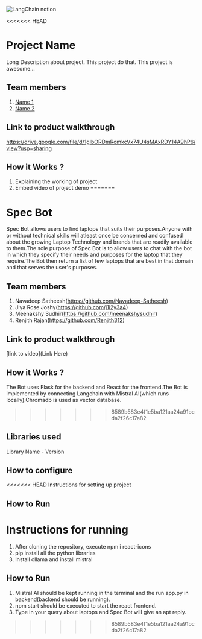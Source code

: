 ![LangChain notion](https://github.com/TH-Activities/saturday-hack-night-template/assets/117498997/af58a18d-932c-4ee7-870b-20820cfa3f3f)

<<<<<<< HEAD
# Project Name

Long Description about project. This project do that. This project is awesome...

## Team members

1. [Name 1](https://github.com/TH-Activities/saturday-hack-night-template)
2. [Name 2](https://github.com/TH-Activities/saturday-hack-night-template)

## Link to product walkthrough

https://drive.google.com/file/d/1gIbORDmRomkcVx74U4sMAxRDY14A9hP6/view?usp=sharing

## How it Works ?

1. Explaining the working of project
2. Embed video of project demo
=======
# Spec Bot

Spec Bot allows users to find laptops that suits their purposes.Anyone with or without technical skills will atleast once be concerned and confused about the growing Laptop Technology and brands that are readily available to them.The sole purpose of Spec Bot is to allow users to chat with the bot in which they specify their needs and purposes for the laptop that they require.The Bot then return a list of few laptops that are best in that domain and that serves the user's purposes.

## Team members

1. Navadeep Satheesh(https://github.com/Navadeep-Satheesh)
2. Jiya Rose Joshy(https://github.com/j1i2y3a4)
3. Meenakshy Sudhir(https://github.com/meenakshysudhir)
4. Renjith Rajan(https://github.com/Renjith312)

## Link to product walkthrough

[link to video](Link Here)

## How it Works ?

The Bot uses Flask for the backend and React for the frontend.The Bot is implemented by connecting Langchain with Mistral AI(which runs locally).Chromadb is used as vector database.
>>>>>>> 8589b583e4f1e5ba121aa24a91bcda2f26c17a82

## Libraries used

Library Name - Version

## How to configure

<<<<<<< HEAD
Instructions for setting up project

## How to Run

Instructions for running
=======
1. After cloning the repository, execute npm i react-icons
2. pip install all the python libraries
3. Install ollama and install mistral

## How to Run

1. Mistral AI should be kept running in the terminal and the run app.py in backend(backend should be running).
2. npm start should be executed to start the react frontend.
3. Type in your query about laptops and Spec Bot will give an apt reply.
>>>>>>> 8589b583e4f1e5ba121aa24a91bcda2f26c17a82
